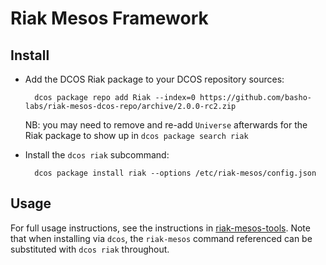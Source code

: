 # Riak Mesos Framework

## Install

- Add the DCOS Riak package to your DCOS repository sources:

		dcos package repo add Riak --index=0 https://github.com/basho-labs/riak-mesos-dcos-repo/archive/2.0.0-rc2.zip

	NB: you may need to remove and re-add `Universe` afterwards for the Riak package to show up in `dcos package search riak`

- Install the `dcos riak` subcommand:

		dcos package install riak --options /etc/riak-mesos/config.json


## Usage

For full usage instructions, see the instructions in [riak-mesos-tools](https://github.com/basho-labs/riak-mesos-tools#usage). Note that when installing via `dcos`, the `riak-mesos` command referenced can be substituted with `dcos riak` throughout.
